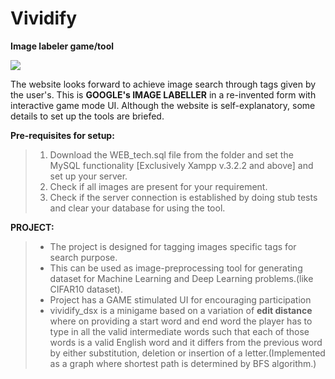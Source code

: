 ﻿Vividify
==================

**Image labeler game/tool**




![](https://upload.wikimedia.org/wikipedia/commons/5/53/Google_Image_Labeler_Logo.png)


The website looks forward to achieve image search through tags given by the user's. This is **GOOGLE's IMAGE LABELLER** in a re-invented form with interactive game mode UI. Although the website is self-explanatory, some details to set up the tools are briefed.

**Pre-requisites for setup:**

>1. Download the WEB_tech.sql file from the folder and set the MySQL functionality [Exclusively Xampp v.3.2.2 and above] and set up your server.
>2. Check if all images are present for your requirement.
>3. Check if the server connection is established by doing stub tests and clear your database for using the tool. 

**PROJECT:**

>- The project is designed for tagging images specific tags for search purpose.
>- This can be used as image-preprocessing tool for generating dataset for Machine Learning and Deep Learning problems.(like CIFAR10 dataset).
>- Project has a GAME stimulated UI for encouraging participation
>- vividify_dsx is a minigame based on a variation of **edit distance** where on providing a start word and end word the player has to type in all the valid intermediate words such that each of those words is a valid English word and it differs from the previous word by either substitution, deletion or insertion of a letter.(Implemented as a graph where shortest path is determined by BFS algorithm.)











